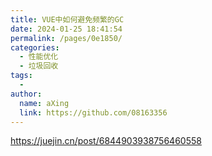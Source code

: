 ```yaml
---
title: VUE中如何避免频繁的GC
date: 2024-01-25 18:41:54
permalink: /pages/0e1850/
categories:
  - 性能优化
  - 垃圾回收
tags:
  - 
author: 
  name: aXing
  link: https://github.com/08163356
---
```


https://juejin.cn/post/6844903938756460558

